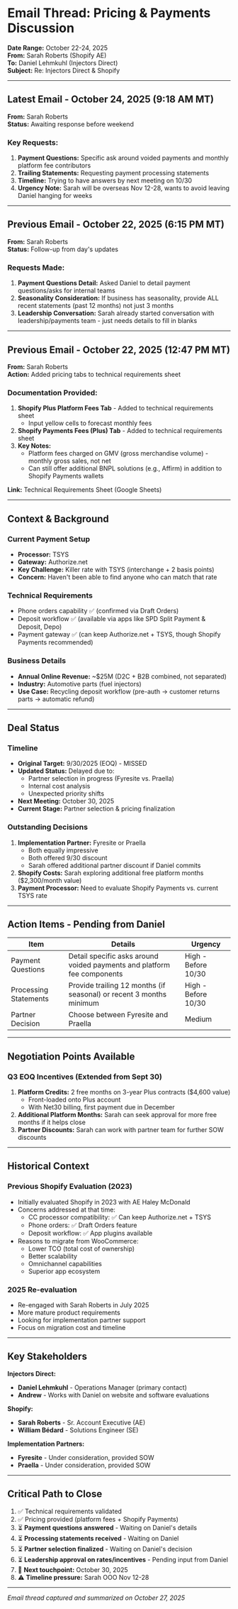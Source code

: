 # Email Thread: Pricing & Payments Discussion
**Date Range:** October 22-24, 2025  
**From:** Sarah Roberts (Shopify AE)  
**To:** Daniel Lehmkuhl (Injectors Direct)  
**Subject:** Re: Injectors Direct & Shopify

---

## Latest Email - October 24, 2025 (9:18 AM MT)

**From:** Sarah Roberts  
**Status:** Awaiting response before weekend

### Key Requests:
1. **Payment Questions:** Specific ask around voided payments and monthly platform fee contributors
2. **Trailing Statements:** Requesting payment processing statements
3. **Timeline:** Trying to have answers by next meeting on 10/30
4. **Urgency Note:** Sarah will be overseas Nov 12-28, wants to avoid leaving Daniel hanging for weeks

---

## Previous Email - October 22, 2025 (6:15 PM MT)

**From:** Sarah Roberts  
**Status:** Follow-up from day's updates

### Requests Made:
1. **Payment Questions Detail:** Asked Daniel to detail payment questions/asks for internal teams
2. **Seasonality Consideration:** If business has seasonality, provide ALL recent statements (past 12 months) not just 3 months
3. **Leadership Conversation:** Sarah already started conversation with leadership/payments team - just needs details to fill in blanks

---

## Previous Email - October 22, 2025 (12:47 PM MT)

**From:** Sarah Roberts  
**Action:** Added pricing tabs to technical requirements sheet

### Documentation Provided:
1. **Shopify Plus Platform Fees Tab** - Added to technical requirements sheet
   - Input yellow cells to forecast monthly fees
2. **Shopify Payments Fees (Plus) Tab** - Added to technical requirements sheet
3. **Key Notes:**
   - Platform fees charged on GMV (gross merchandise volume) - monthly gross sales, not net
   - Can still offer additional BNPL solutions (e.g., Affirm) in addition to Shopify Payments wallets

**Link:** Technical Requirements Sheet (Google Sheets)

---

## Context & Background

### Current Payment Setup
- **Processor:** TSYS
- **Gateway:** Authorize.net
- **Key Challenge:** Killer rate with TSYS (interchange + 2 basis points)
- **Concern:** Haven't been able to find anyone who can match that rate

### Technical Requirements
- Phone orders capability ✅ (confirmed via Draft Orders)
- Deposit workflow ✅ (available via apps like SPD Split Payment & Deposit, Depo)
- Payment gateway ✅ (can keep Authorize.net + TSYS, though Shopify Payments recommended)

### Business Details
- **Annual Online Revenue:** ~$25M (D2C + B2B combined, not separated)
- **Industry:** Automotive parts (fuel injectors)
- **Use Case:** Recycling deposit workflow (pre-auth → customer returns parts → automatic refund)

---

## Deal Status

### Timeline
- **Original Target:** 9/30/2025 (EOQ) - MISSED
- **Updated Status:** Delayed due to:
  - Partner selection in progress (Fyresite vs. Praella)
  - Internal cost analysis
  - Unexpected priority shifts
- **Next Meeting:** October 30, 2025
- **Current Stage:** Partner selection & pricing finalization

### Outstanding Decisions
1. **Implementation Partner:** Fyresite or Praella
   - Both equally impressive
   - Both offered 9/30 discount
   - Sarah offered additional partner discount if Daniel commits
2. **Shopify Costs:** Sarah exploring additional free platform months ($2,300/month value)
3. **Payment Processor:** Need to evaluate Shopify Payments vs. current TSYS rate

---

## Action Items - Pending from Daniel

| Item | Details | Urgency |
|------|---------|---------|
| Payment Questions | Detail specific asks around voided payments and platform fee components | High - Before 10/30 |
| Processing Statements | Provide trailing 12 months (if seasonal) or recent 3 months minimum | High - Before 10/30 |
| Partner Decision | Choose between Fyresite and Praella | Medium |

---

## Negotiation Points Available

### Q3 EOQ Incentives (Extended from Sept 30)
1. **Platform Credits:** 2 free months on 3-year Plus contracts ($4,600 value)
   - Front-loaded onto Plus account
   - With Net30 billing, first payment due in December
2. **Additional Platform Months:** Sarah can seek approval for more free months if it helps close
3. **Partner Discounts:** Sarah can work with partner team for further SOW discounts

---

## Historical Context

### Previous Shopify Evaluation (2023)
- Initially evaluated Shopify in 2023 with AE Haley McDonald
- Concerns addressed at that time:
  - CC processor compatibility: ✅ Can keep Authorize.net + TSYS
  - Phone orders: ✅ Draft Orders feature
  - Deposit workflow: ✅ App plugins available
- Reasons to migrate from WooCommerce:
  - Lower TCO (total cost of ownership)
  - Better scalability
  - Omnichannel capabilities
  - Superior app ecosystem

### 2025 Re-evaluation
- Re-engaged with Sarah Roberts in July 2025
- More mature product requirements
- Looking for implementation partner support
- Focus on migration cost and timeline

---

## Key Stakeholders

**Injectors Direct:**
- **Daniel Lehmkuhl** - Operations Manager (primary contact)
- **Andrew** - Works with Daniel on website and software evaluations

**Shopify:**
- **Sarah Roberts** - Sr. Account Executive (AE)
- **William Bédard** - Solutions Engineer (SE)

**Implementation Partners:**
- **Fyresite** - Under consideration, provided SOW
- **Praella** - Under consideration, provided SOW

---

## Critical Path to Close

1. ✅ Technical requirements validated
2. ✅ Pricing provided (platform fees + Shopify Payments)
3. ⏳ **Payment questions answered** - Waiting on Daniel's details
4. ⏳ **Processing statements received** - Waiting on Daniel
5. ⏳ **Partner selection finalized** - Waiting on Daniel's decision
6. ⏳ **Leadership approval on rates/incentives** - Pending input from Daniel
7. 📅 **Next touchpoint:** October 30, 2025
8. ⚠️ **Timeline pressure:** Sarah OOO Nov 12-28

---

*Email thread captured and summarized on October 27, 2025*

